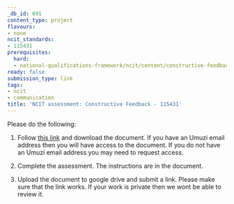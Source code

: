 ```yaml
---
_db_id: 691
content_type: project
flavours:
- none
ncit_standards:
- 115431
prerequisites:
  hard:
  - national-qualifications-framework/ncit/content/constructive-feedback
ready: false
submission_type: link
tags:
- ncit
- communication
title: 'NCIT assessment: Constructive Feedback - 115431'
---
```


Please do the following:

1. Follow [this link](https://drive.google.com/file/d/1nYgboCndwZVILwfTILrdryTVPae_UHYe/view?usp=sharing) and download the document. If you have an Umuzi email address then you will have access to the document. If you do not have an Umuzi email address you may need to request access.

2. Complete the assessment. The instructions are in the document. 
   
4. Upload the document to google drive and submit a link. Please make sure that the link works. If your work is private then we wont be able to review it.